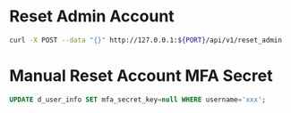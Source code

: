 # Reset Admin Account
```sh
curl -X POST --data "{}" http://127.0.0.1:${PORT}/api/v1/reset_admin
```

# Manual Reset Account MFA Secret
```sql
UPDATE d_user_info SET mfa_secret_key=null WHERE username='xxx';
```
